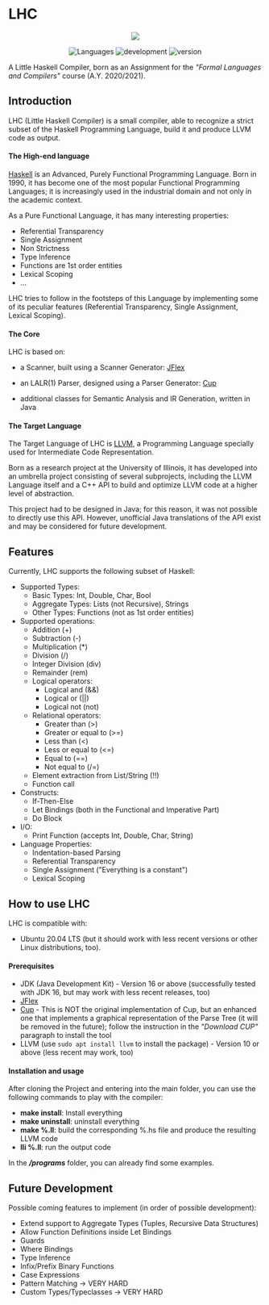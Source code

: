# LHC
<p align="center">
<a href="https://imgbb.com/"><img src="https://i.ibb.co/Ny6wg11/polito-logo-new.png"></a>
</p>  
<p align="center">
 <img alt="Languages" src="https://img.shields.io/badge/Language-Java-orange">
 <img alt="development" src="https://img.shields.io/badge/development-suspended-orange"/>   
 <img alt="version" src="https://img.shields.io/badge/version-1.0-brightgreen"/>
</p>



A Little Haskell Compiler, 
born as an Assignment for the *"Formal Languages and Compilers"* course (A.Y. 2020/2021). 

## Introduction

LHC (Little Haskell Compiler) is a small compiler, able to recognize a strict subset of the Haskell Programming Language, build it and produce LLVM code as output.

#### The High-end language

[Haskell](https://www.haskell.org/) is an Advanced, Purely Functional Programming Language. Born in 1990, it has become one of the most popular Functional Programming Languages; it is increasingly used in the industrial domain and not only in the academic context. 

As a Pure Functional Language, it has many interesting properties:

- Referential Transparency
- Single Assignment
- Non Strictness
- Type Inference
- Functions are 1st order entities
- Lexical Scoping
- ...

LHC tries to follow in the footsteps of this Language by implementing some of its peculiar features (Referential Transparency, Single Assignment, Lexical Scoping).

#### The Core

LHC is based on:

- a Scanner, built using a Scanner Generator: [JFlex](https://www.jflex.de/)

- an LALR(1) Parser, designed using a Parser Generator: [Cup](http://www2.cs.tum.edu/projects/cup/)

- additional classes for Semantic Analysis and IR Generation, written in Java

#### The Target Language

The Target Language of LHC is [LLVM](https://llvm.org/), a Programming Language specially used for Intermediate Code Representation. 

Born as a research project at the University of Illinois, it has developed into an umbrella project consisting of several subprojects, including the LLVM Language itself and a C++ API to build and optimize LLVM code at a higher level of abstraction.

This project had to be designed in Java; for this reason, it was not possible to directly use this API. However, unofficial Java translations of the API exist and may be considered for future development.

## Features

Currently, LHC supports the following subset of Haskell:

* Supported Types:
  - Basic Types: Int, Double, Char, Bool  
  - Aggregate Types: Lists (not Recursive), Strings
  - Other Types: Functions (not as 1st order entities)
* Supported operations:
  - Addition (+)
  - Subtraction (-)
  - Multiplication (\*)
  - Division (/)
  - Integer Division (div)
  - Remainder (rem)
  - Logical operators:
    - Logical and (&&)
    - Logical or (||)
    - Logical not (not)
  - Relational operators:
    - Greater than (>)
    - Greater or equal to (>=)
    - Less than (<)
    - Less or equal to (<=)
    - Equal to (==)
    - Not equal to (/=)
  - Element extraction from List/String (!!)
  - Function call
* Constructs:
  - If-Then-Else
  - Let Bindings (both in the Functional and Imperative Part)
  - Do Block
* I/O:
  - Print Function (accepts Int, Double, Char, String)
* Language Properties:
  - Indentation-based Parsing
  - Referential Transparency
  - Single Assignment ("Everything is a constant")
  - Lexical Scoping

## How to use LHC

LHC is compatible with:

* Ubuntu 20.04 LTS (but it should work with less recent versions or other Linux distributions, too).

#### Prerequisites

* JDK (Java Development Kit) - Version 16 or above (successfully tested with JDK 16, but may work with less recent releases, too)
* [JFlex](https://www.jflex.de/)
* [Cup](https://www.skenz.it/compilers/install_linux_bash) - This is NOT the original implementation of Cup, but an enhanced one that implements a graphical representation of the Parse Tree (it will be removed in the future); follow the instruction in the *"Download CUP"* paragraph to install the tool 
* LLVM (use  `sudo apt install llvm` to install the package) - Version 10 or above (less recent may work, too)

#### Installation and usage

After cloning the Project and entering into the main folder, you can use the following commands to play with the compiler:

- **make install**: Install everything
- **make uninstall**: uninstall everything
- **make %.ll**: build the corresponding %.hs file and produce the resulting LLVM code 
- **lli %.ll**: run the output code

In the ***/programs*** folder, you can already find some examples.

## Future Development

Possible coming features to implement (in order of possible development):

- Extend support to Aggregate Types (Tuples, Recursive Data Structures)
- Allow Function Definitions inside Let Bindings
- Guards
- Where Bindings
- Type Inference
- Infix/Prefix Binary Functions
- Case Expressions
- Pattern Matching -> VERY HARD
- Custom Types/Typeclasses -> VERY HARD
